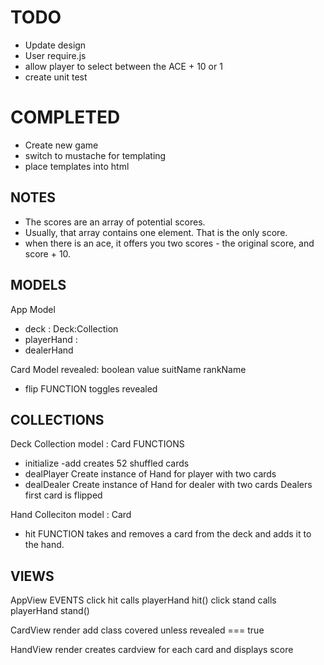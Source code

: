 # TODO
- Update design
- User require.js
- allow player to select between the ACE + 10 or 1
- create unit test

# COMPLETED
- Create new game
- switch to mustache for templating
- place templates into html

## NOTES

- The scores are an array of potential scores.
- Usually, that array contains one element. That is the only score.
- when there is an ace, it offers you two scores - the original score, and score + 10.

## MODELS

App Model
  - deck : Deck:Collection
  - playerHand : 
  - dealerHand

Card Model
  revealed: boolean
  value
  suitName
  rankName
  - flip FUNCTION
    toggles revealed


## COLLECTIONS

Deck Collection
  model : Card
  FUNCTIONS
  - initialize
    -add
      creates 52 shuffled cards
  - dealPlayer
    Create instance of Hand for player with two cards
  - dealDealer
    Create instance of Hand for dealer with two cards
    Dealers first card is flipped

Hand Colleciton
  model : Card
  - hit FUNCTION
    takes and removes a card from the deck and adds it to the hand.

## VIEWS

AppView
  EVENTS
    click hit
      calls playerHand hit()
    click stand
      calls playerHand stand()

CardView
  render
    add class covered unless revealed === true

HandView
  render
    creates cardview for each card and displays score
  



